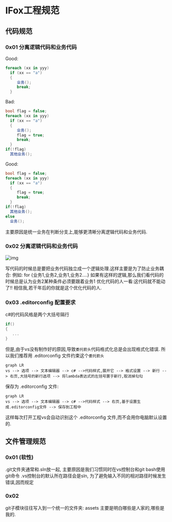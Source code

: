 # IFox工程规范

## 代码规范

### 0x01 分离逻辑代码和业务代码

Good:

```c#
foreach (xx in yyy)
  if (xx == "a")
  {
     业务();
     break;
  }
```

Bad:

```c#
bool flag = false;
foreach (xx in yyy)
  if (xx == "a")
  {
     业务();
     flag = true;
     break;
  }
if(!flag)
  其他业务();
```
Good:

```c#
bool flag = false;
foreach (xx in yyy)
  if (xx == "a")
  {
     flag = true;
     break;
  }
if(!flag)
  其他业务();
else
  业务();
```

主要原因是统一业务在判断分支上,能够更清晰分离逻辑代码和业务代码.


### 0x02 分离逻辑代码和业务代码

![img](%E4%BB%A3%E7%A0%81%E8%A7%84%E8%8C%83.assets/2HJE@WH1%60PPUBOH2ZFL$BT.png)

写代码的时候总是要把业务代码独立成一个逻辑处理.这样主要是为了防止业务耦合:
 例如: for {业务1,业务2,业务1,业务2....}
如果有这样的逻辑,那么我们看代码的时候总是认为业务2某种条件必须要跟着业务1
优化代码的人一看:这代码就不能动了!!
相信我,若干年后的你就是这个优化代码的人.



### 0x03 .editorconfig 配置要求

c#的代码风格是两个大括号隔行

```c#
if()
{
   ...
}
```

但是,由于vs没有制作好的原因,导致`委托箭头`代码格式化总是会出现格式化错误.
所以我们推荐用 .editorconfig 文件约束这个`委托箭头`

```mermaid
graph LR
vs --> 选项 --> 文本编辑器 --> c# -->代码样式,展开它 --> 格式设置 --> 新行 --> 右页,大括号的新行选项 --> 将lambda表达式的左括号置于新行,取消掉勾勾
```

保存为 .editorconfig 文件:

```mermaid
graph LR
vs --> 选项 --> 文本编辑器 --> c# -->代码样式 --> 右页,基于设置生成.editorconfig文件 --> 保存到工程中
```

这样每次打开工程vs会自动识别这个 .editorconfig 文件,而不会用你电脑默认设置的.



## 文件管理规范

### 0x01 (软性)

.git文件夹通常和.sln放一起,
主要原因是我们习惯同时在vs控制台和git bash使用git命令
.vs控制台的默认所在路径会是sln,
为了避免输入不同的相对路径时候发生错误,因而规定



### 0x02

git子模块往往写入到一个统一的文件夹: assets
主要是明白哪些是人家的,哪些是我的.





